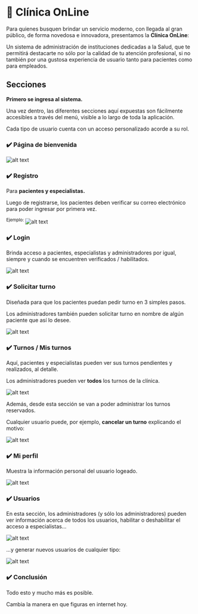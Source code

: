 # :hospital: Clínica OnLine

Para quienes busquen brindar un servicio moderno, con llegada al gran público,
de forma novedosa e innovadora, presentamos la **Clínica OnLine**:

Un sistema de administración de instituciones dedicadas a la Salud, que te permitirá destacarte no sólo
por la calidad de tu atención profesional, si no también por una gustosa experiencia de usuario tanto
para pacientes como para empleados.

## Secciones

**Primero se ingresa al sistema.**

Una vez dentro, las diferentes secciones aquí expuestas son fácilmente accesibles a través del menú,
visible a lo largo de toda la aplicación.

Cada tipo de usuario cuenta con un acceso personalizado acorde a su rol.

### :heavy_check_mark: Página de bienvenida

![alt text](./pantallas/bienvenida.png)

### :heavy_check_mark: Registro

Para **pacientes y especialistas.**

Luego de registrarse, los pacientes deben verificar su correo electrónico
para poder ingresar por primera vez.

<sup>Ejemplo:</sup>
![alt text](./pantallas/registro-pac.png)

### :heavy_check_mark: Login

Brinda acceso a pacientes, especialistas y administradores por igual,
siempre y cuando se encuentren verificados / habilitados.

![alt text](./pantallas/login.png)

### :heavy_check_mark: Solicitar turno

Diseñada para que los pacientes puedan pedir turno en 3 simples pasos.

Los administradores también pueden solicitar turno en nombre de algún paciente
que así lo desee.

![alt text](./pantallas/solicitar-turno.png)

### :heavy_check_mark: Turnos / Mis turnos

Aquí, pacientes y especialistas pueden ver sus turnos pendientes y realizados, al detalle.

Los administradores pueden ver **todos** los turnos de la clínica.

![alt text](./pantallas/mis-turnos.png)

Además, desde esta sección se van a poder administrar los turnos reservados.

Cualquier usuario puede, por ejemplo, **cancelar un turno** explicando el motivo:

![alt text](./pantallas/cancelar-turno.png)

### :heavy_check_mark: Mi perfil

Muestra la información personal del usuario logeado.

![alt text](./pantallas/mi-perfil.png)

### :heavy_check_mark: Usuarios

En esta sección, los administradores (y sólo los administradores) pueden ver información
acerca de todos los usuarios, habilitar o deshabilitar el acceso a especialistas...

![alt text](./pantallas/usuarios.png)

...y generar nuevos usuarios de cualquier tipo:

![alt text](./pantallas/agregar-usuario.png)


### :heavy_check_mark: Conclusión

Todo esto y mucho más es posible.

Cambia la manera en que figuras en internet hoy.
